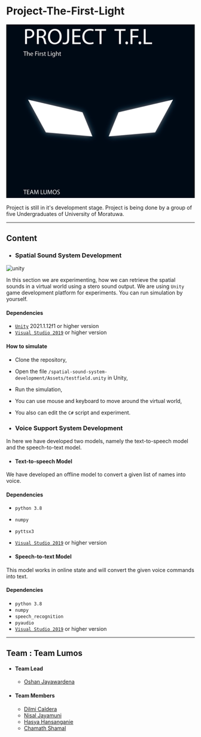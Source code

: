 # Project-The-First-Light

![cover](resources/cover.png)

Project is still in it's development stage. Project is being done by a group of five Undergraduates of University of Moratuwa.

---

## Content

* ### Spatial Sound System Development

![unity](resources/unity.gif)

In this section we are experimenting, how we can retrieve the spatial sounds in a virtual world using a stero sound output. We are using `Unity` game development platform for experiments. You can run simulation by yourself.

#### Dependencies

* [`Unity`](https://unity3d.com/get-unity/download) 2021.1.12f1 or higher version
* [`Visual Studio 2019`](https://visualstudio.microsoft.com/downloads/?ranMID=46131&ranEAID=a1LgFw09t88&ranSiteID=a1LgFw09t88-aDMGrjLFAVkUttxQ5pYnBA&epi=a1LgFw09t88-aDMGrjLFAVkUttxQ5pYnBA&irgwc=1&OCID=AID2200057_aff_7806_1243925&tduid=%28ir__yrmagxm2zkkfqj03kk0sohzz2n2xrobk06cknoqo00%29%287806%29%281243925%29%28a1LgFw09t88-aDMGrjLFAVkUttxQ5pYnBA%29%28%29&irclickid=_yrmagxm2zkkfqj03kk0sohzz2n2xrobk06cknoqo00) or higher version

#### How to simulate

* Clone the repository,
* Open the file `/spatial-sound-system-development/Assets/testfield.unity` in Unity,
* Run the simulation,
* You can use mouse and keyboard to move around the virtual world,
* You also can edit the `C#` script and experiment.


* ### Voice Support System Development

In here we have developed two models, namely the text-to-speech model and the speech-to-text model.  

* #### Text-to-speech Model

We have developed an offline model to convert a given list of names into voice. 

#### Dependencies

* `python 3.8`
* `numpy`
* `pyttsx3`
* [`Visual Studio 2019`](https://visualstudio.microsoft.com/downloads/?ranMID=46131&ranEAID=a1LgFw09t88&ranSiteID=a1LgFw09t88-aDMGrjLFAVkUttxQ5pYnBA&epi=a1LgFw09t88-aDMGrjLFAVkUttxQ5pYnBA&irgwc=1&OCID=AID2200057_aff_7806_1243925&tduid=%28ir__yrmagxm2zkkfqj03kk0sohzz2n2xrobk06cknoqo00%29%287806%29%281243925%29%28a1LgFw09t88-aDMGrjLFAVkUttxQ5pYnBA%29%28%29&irclickid=_yrmagxm2zkkfqj03kk0sohzz2n2xrobk06cknoqo00) or higher version

* #### Speech-to-text Model

This model works in online state and will convert the given voice commands into text. 

#### Dependencies

* `python 3.8`
* `numpy`
* `speech_recognition`
* `pyaudio`
* [`Visual Studio 2019`](https://visualstudio.microsoft.com/downloads/?ranMID=46131&ranEAID=a1LgFw09t88&ranSiteID=a1LgFw09t88-aDMGrjLFAVkUttxQ5pYnBA&epi=a1LgFw09t88-aDMGrjLFAVkUttxQ5pYnBA&irgwc=1&OCID=AID2200057_aff_7806_1243925&tduid=%28ir__yrmagxm2zkkfqj03kk0sohzz2n2xrobk06cknoqo00%29%287806%29%281243925%29%28a1LgFw09t88-aDMGrjLFAVkUttxQ5pYnBA%29%28%29&irclickid=_yrmagxm2zkkfqj03kk0sohzz2n2xrobk06cknoqo00) or higher version


---

## Team : Team Lumos

* #### Team Lead
  * [Oshan Jayawardena](https://github.com/OshanJayawardana)

* #### Team Members

  * [Dilmi Caldera](https://github.com/DilmiCaldera)
  * [Nisal Jayamuni](https://github.com/NisalJayamuni)
  * [Hasya Hansanganie](https://github.com/HasyaHansanganie)
  * [Chamath Shamal](https://github.com/CSham31)
